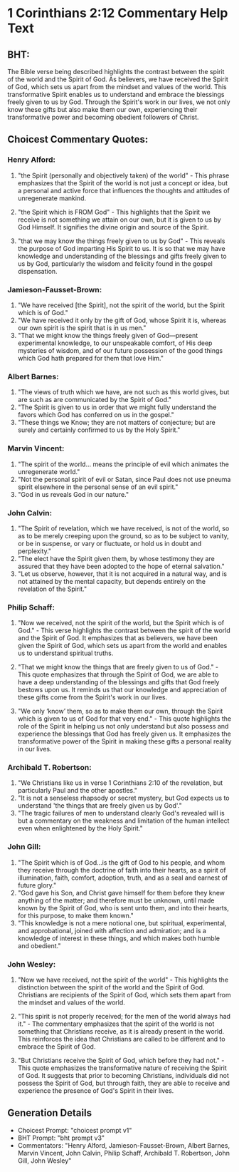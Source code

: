 # 1 Corinthians 2:12 Commentary Help Text

## BHT:
The Bible verse being described highlights the contrast between the spirit of the world and the Spirit of God. As believers, we have received the Spirit of God, which sets us apart from the mindset and values of the world. This transformative Spirit enables us to understand and embrace the blessings freely given to us by God. Through the Spirit's work in our lives, we not only know these gifts but also make them our own, experiencing their transformative power and becoming obedient followers of Christ.

## Choicest Commentary Quotes:
### Henry Alford:
1. "the Spirit (personally and objectively taken) of the world" - This phrase emphasizes that the Spirit of the world is not just a concept or idea, but a personal and active force that influences the thoughts and attitudes of unregenerate mankind.

2. "the Spirit which is FROM God" - This highlights that the Spirit we receive is not something we attain on our own, but it is given to us by God Himself. It signifies the divine origin and source of the Spirit.

3. "that we may know the things freely given to us by God" - This reveals the purpose of God imparting His Spirit to us. It is so that we may have knowledge and understanding of the blessings and gifts freely given to us by God, particularly the wisdom and felicity found in the gospel dispensation.

### Jamieson-Fausset-Brown:
1. "We have received [the Spirit], not the spirit of the world, but the Spirit which is of God." 
2. "We have received it only by the gift of God, whose Spirit it is, whereas our own spirit is the spirit that is in us men."
3. "That we might know the things freely given of God—present experimental knowledge, to our unspeakable comfort, of His deep mysteries of wisdom, and of our future possession of the good things which God hath prepared for them that love Him."

### Albert Barnes:
1. "The views of truth which we have, are not such as this world gives, but are such as are communicated by the Spirit of God."
2. "The Spirit is given to us in order that we might fully understand the favors which God has conferred on us in the gospel."
3. "These things we Know; they are not matters of conjecture; but are surely and certainly confirmed to us by the Holy Spirit."

### Marvin Vincent:
1. "The spirit of the world... means the principle of evil which animates the unregenerate world."
2. "Not the personal spirit of evil or Satan, since Paul does not use pneuma spirit elsewhere in the personal sense of an evil spirit."
3. "God in us reveals God in our nature."

### John Calvin:
1. "The Spirit of revelation, which we have received, is not of the world, so as to be merely creeping upon the ground, so as to be subject to vanity, or be in suspense, or vary or fluctuate, or hold us in doubt and perplexity."
2. "The elect have the Spirit given them, by whose testimony they are assured that they have been adopted to the hope of eternal salvation."
3. "Let us observe, however, that it is not acquired in a natural way, and is not attained by the mental capacity, but depends entirely on the revelation of the Spirit."

### Philip Schaff:
1. "Now we received, not the spirit of the world, but the Spirit which is of God." - This verse highlights the contrast between the spirit of the world and the Spirit of God. It emphasizes that as believers, we have been given the Spirit of God, which sets us apart from the world and enables us to understand spiritual truths.

2. "That we might know the things that are freely given to us of God." - This quote emphasizes that through the Spirit of God, we are able to have a deep understanding of the blessings and gifts that God freely bestows upon us. It reminds us that our knowledge and appreciation of these gifts come from the Spirit's work in our lives.

3. "We only ‘know’ them, so as to make them our own, through the Spirit which is given to us of God for that very end." - This quote highlights the role of the Spirit in helping us not only understand but also possess and experience the blessings that God has freely given us. It emphasizes the transformative power of the Spirit in making these gifts a personal reality in our lives.

### Archibald T. Robertson:
1. "We Christians like us in verse 1 Corinthians 2:10 of the revelation, but particularly Paul and the other apostles." 
2. "It is not a senseless rhapsody or secret mystery, but God expects us to understand 'the things that are freely given us by God'." 
3. "The tragic failures of men to understand clearly God's revealed will is but a commentary on the weakness and limitation of the human intellect even when enlightened by the Holy Spirit."

### John Gill:
1. "The Spirit which is of God...is the gift of God to his people, and whom they receive through the doctrine of faith into their hearts, as a spirit of illumination, faith, comfort, adoption, truth, and as a seal and earnest of future glory."
2. "God gave his Son, and Christ gave himself for them before they knew anything of the matter; and therefore must be unknown, until made known by the Spirit of God, who is sent unto them, and into their hearts, for this purpose, to make them known."
3. "This knowledge is not a mere notional one, but spiritual, experimental, and approbational, joined with affection and admiration; and is a knowledge of interest in these things, and which makes both humble and obedient."

### John Wesley:
1. "Now we have received, not the spirit of the world" - This highlights the distinction between the spirit of the world and the Spirit of God. Christians are recipients of the Spirit of God, which sets them apart from the mindset and values of the world.

2. "This spirit is not properly received; for the men of the world always had it." - The commentary emphasizes that the spirit of the world is not something that Christians receive, as it is already present in the world. This reinforces the idea that Christians are called to be different and to embrace the Spirit of God.

3. "But Christians receive the Spirit of God, which before they had not." - This quote emphasizes the transformative nature of receiving the Spirit of God. It suggests that prior to becoming Christians, individuals did not possess the Spirit of God, but through faith, they are able to receive and experience the presence of God's Spirit in their lives.


## Generation Details
- Choicest Prompt: "choicest prompt v1"
- BHT Prompt: "bht prompt v3"
- Commentators: "Henry Alford, Jamieson-Fausset-Brown, Albert Barnes, Marvin Vincent, John Calvin, Philip Schaff, Archibald T. Robertson, John Gill, John Wesley"
